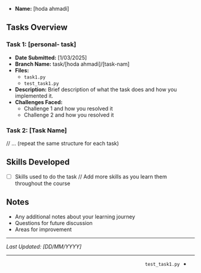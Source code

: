
- **Name:** [hoda ahmadi]

## Tasks Overview

### Task 1: [personal- task]
- **Date Submitted:** [1/03/2025]
- **Branch Name:** task/[hoda ahmadi]/[task-nam]
- **Files:**
  - `task1.py`
  - `test_task1.py`
- **Description:**
  Brief description of what the task does and how you implemented it.
- **Challenges Faced:**
  - Challenge 1 and how you resolved it
  - Challenge 2 and how you resolved it

### Task 2: [Task Name]
// ... (repeat the same structure for each task)

## Skills Developed
- [ ] Skills used to do the task
// Add more skills as you learn them throughout the course

## Notes
- Any additional notes about your learning journey
- Questions for future discussion
- Areas for improvement

---
*Last Updated: [DD/MM/YYYY]*

---

<div dir="rtl">

  - `test_task1.py`

  
